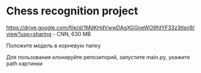 # Chess recognition project
https://drive.google.com/file/d/1MdKHdVwwDAgXGGneWO9fdYF33z3tIsn9/view?usp=sharing - CNN, 630 MB

Положите модель в корневую папку

Для пользования клонируйте репозиторий, запустите main.py, укажите path картинки
